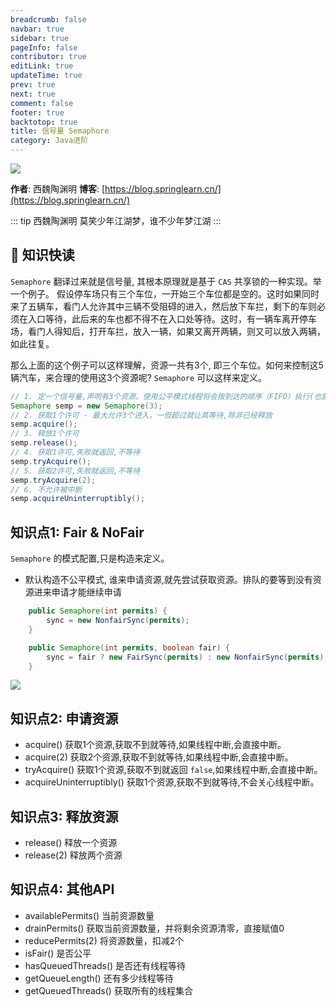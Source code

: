 ```yaml
---
breadcrumb: false
navbar: true
sidebar: true
pageInfo: false
contributor: true
editLink: true
updateTime: true
prev: true
next: true
comment: false
footer: true
backtotop: true
title: 信号量 Semaphore
category: Java进阶
---
```



![](https://img.springlearn.cn/learn_c87a079fcea0d7893b03d4d57478bca7.png)

**作者**: 西魏陶渊明
**博客**: [https://blog.springlearn.cn/](https://blog.springlearn.cn/)

::: tip 西魏陶渊明
莫笑少年江湖梦，谁不少年梦江湖
:::

## 🚀 知识快读

`Semaphore` 翻译过来就是信号量, 其根本原理就是基于 `CAS` 共享锁的一种实现。举一个例子。
假设停车场只有三个车位，一开始三个车位都是空的。这时如果同时来了五辆车，看门人允许其中三辆不受阻碍的进入，然后放下车拦，剩下的车则必须在入口等待，此后来的车也都不得不在入口处等待。这时，有一辆车离开停车场，看门人得知后，打开车拦，放入一辆，如果又离开两辆，则又可以放入两辆，如此往复。

那么上面的这个例子可以这样理解，资源一共有3个, 即三个车位。如何来控制这5辆汽车，来合理的使用这3个资源呢?
`Semaphore` 可以这样来定义。

```java
// 1. 定一个信号量,声明有3个资源。使用公平模式线程将会按到达的顺序（FIFO）执行(也就是等待时间最长的先执行),如果是非公平，则可以后请求的有可能排在队列的头部。
Semaphore semp = new Semaphore(3);
// 2. 获取1个许可 - 最大允许3个进入，一但超过就让其等待,除非已经释放
semp.acquire();  
// 3. 释放1个许可 
semp.release(); 
// 4. 获取1许可,失败就返回,不等待
semp.tryAcquire();  
// 5. 获取2许可,失败就返回,不等待
semp.tryAcquire(2);  
// 6. 不允许被中断
semp.acquireUninterruptibly();
```

## 知识点1: Fair & NoFair

`Semaphore` 的模式配置,只是构造来定义。

- 默认构造不公平模式, 谁来申请资源,就先尝试获取资源。排队的要等到没有资源进来申请才能继续申请

```java
    public Semaphore(int permits) {
        sync = new NonfairSync(permits);
    }

    public Semaphore(int permits, boolean fair) {
        sync = fair ? new FairSync(permits) : new NonfairSync(permits);
    }
```

![](https://img.springlearn.cn/blog/learn_1640531082000.png)

## 知识点2: 申请资源

- acquire() 获取1个资源,获取不到就等待,如果线程中断,会直接中断。
- acquire(2) 获取2个资源,获取不到就等待,如果线程中断,会直接中断。
- tryAcquire() 获取1个资源,获取不到就返回 `false`,如果线程中断,会直接中断。
- acquireUninterruptibly() 获取1个资源,获取不到就等待,不会关心线程中断。

## 知识点3: 释放资源

- release() 释放一个资源
- release(2) 释放两个资源

## 知识点4: 其他API

- availablePermits() 当前资源数量
- drainPermits() 获取当前资源数量，并将剩余资源清零，直接赋值0
- reducePermits(2) 将资源数量，扣减2个 
- isFair() 是否公平
- hasQueuedThreads() 是否还有线程等待
- getQueueLength() 还有多少线程等待
- getQueuedThreads() 获取所有的线程集合
